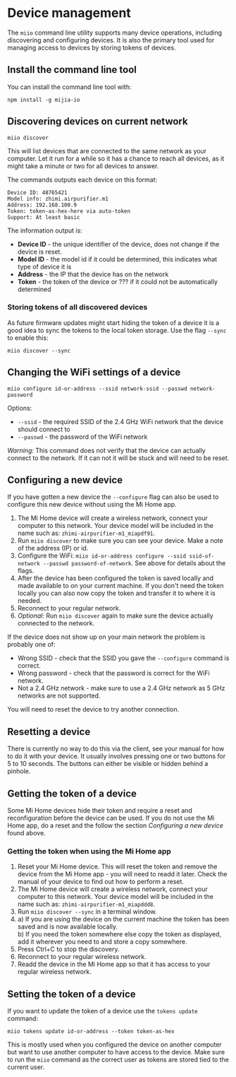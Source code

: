 # Device management

The `miio` command line utility supports many device operations, including
discovering and configuring devices. It is also the primary tool used for
managing access to devices by storing tokens of devices.

## Install the command line tool

You can install the command line tool with:

`npm install -g mijia-io`

## Discovering devices on current network

`miio discover`

This will list devices that are connected to the same network as your computer.
Let it run for a while so it has a chance to reach all devices, as it might
take a minute or two for all devices to answer.

The commands outputs each device on this format:

```
Device ID: 48765421
Model info: zhimi.airpurifier.m1
Address: 192.168.100.9
Token: token-as-hex-here via auto-token
Support: At least basic
```

The information output is:

* __Device ID__ - the unique identifier of the device, does not change if the device is reset.
* __Model ID__ - the model id if it could be determined, this indicates what type of device it is
* __Address__ - the IP that the device has on the network
* __Token__ - the token of the device or ??? if it could not be automatically determined

### Storing tokens of all discovered devices

As future firmware updates might start hiding the token of a device it is a good
idea to sync the tokens to the local token storage. Use the flag `--sync` to
enable this:

`miio discover --sync`

## Changing the WiFi settings of a device

`miio configure id-or-address --ssid network-ssid --passwd network-password`

Options:

* `--ssid` - the required SSID of the 2.4 GHz WiFi network that the device should connect to
* `--passwd` - the password of the WiFi network

_Warning:_ This command does not verify that the device can actually connect to
the network. If it can not it will be stuck and will need to be reset.

## Configuring a new device

If you have gotten a new device the `--configure` flag can also be used to
configure this new device without using the Mi Home app.

1. The Mi Home device will create a wireless network, connect your computer to this network. Your device model will be included in the name such as: `zhimi-airpurifier-m1_miapdf91`.
2. Run `miio discover` to make sure you can see your device. Make a note of the address (IP) or id.
3. Configure the WiFi: `miio id-or-address configure --ssid ssid-of-network --passwd password-of-network`. See above for details about the flags.
4. After the device has been configured the token is saved locally and made available to on your current machine. If you don't need the token locally you can also now copy the token and transfer it to where it is needed.
5. Reconnect to your regular network.
6. _Optional:_ Run `miio discover` again to make sure the device actually connected to the network.

If the device does not show up on your main network the problem is probably one of:

* Wrong SSID - check that the SSID you gave the `--configure` command is correct.
* Wrong password - check that the password is correct for the WiFi network.
* Not a 2.4 GHz network - make sure to use a 2.4 GHz network as 5 GHz networks are not supported.

You will need to reset the device to try another connection.

## Resetting a device

There is currently no way to do this via the client, see your manual for how to
do it with your device. It usually involves pressing one or two buttons for
5 to 10 seconds. The buttons can either be visible or hidden behind a pinhole.

## Getting the token of a device

Some Mi Home devices hide their token and require a reset and reconfiguration
before the device can be used. If you do not use the Mi Home app, do a
reset and the follow the section _Configuring a new device_ found above.

### Getting the token when using the Mi Home app

1. Reset your Mi Home device. This will reset the token and remove the device from the Mi Home app - you will need to readd it later. Check the manual of your device to find out how to perform a reset.
2. The Mi Home device will create a wireless network, connect your computer to this network. Your device model will be included in the name such as: `zhimi-airpurifier-m1_miapddd8`.
3. Run `miio discover --sync` in a terminal window.
4. a) If you are using the device on the current machine the token has been saved and is now available locally.<br>b) If you need the token somewhere else copy the token as displayed, add it wherever you need to and store a copy somewhere.
5. Press Ctrl+C to stop the discovery.
6. Reconnect to your regular wireless network.
7. Readd the device in the Mi Home app so that it has access to your regular wireless network.

## Setting the token of a device

If you want to update the token of a device use the `tokens update` command:

`miio tokens update id-or-address --token token-as-hex`

This is mostly used when you configured the device on another computer but want
to use another computer to have access to the device. Make sure to run the
`miio` command as the correct user as tokens are stored tied to the current
user.
